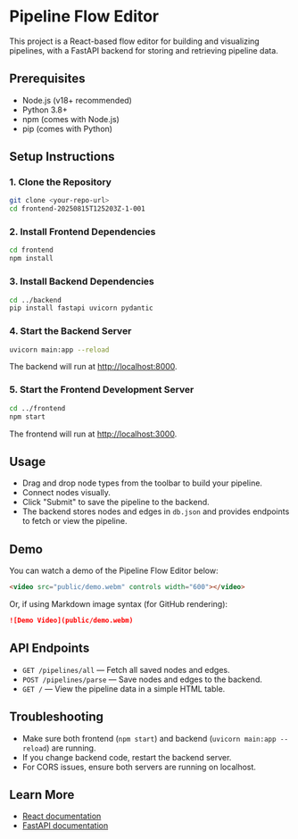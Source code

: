 # Pipeline Flow Editor

This project is a React-based flow editor for building and visualizing pipelines, with a FastAPI backend for storing and retrieving pipeline data.

## Prerequisites

- Node.js (v18+ recommended)
- Python 3.8+
- npm (comes with Node.js)
- pip (comes with Python)

## Setup Instructions

### 1. Clone the Repository

```sh
git clone <your-repo-url>
cd frontend-20250815T125203Z-1-001
```

### 2. Install Frontend Dependencies

```sh
cd frontend
npm install
```

### 3. Install Backend Dependencies

```sh
cd ../backend
pip install fastapi uvicorn pydantic
```

### 4. Start the Backend Server

```sh
uvicorn main:app --reload
```

The backend will run at [http://localhost:8000](http://localhost:8000).

### 5. Start the Frontend Development Server

```sh
cd ../frontend
npm start
```

The frontend will run at [http://localhost:3000](http://localhost:3000).

## Usage

- Drag and drop node types from the toolbar to build your pipeline.
- Connect nodes visually.
- Click "Submit" to save the pipeline to the backend.
- The backend stores nodes and edges in `db.json` and provides endpoints to fetch or view the pipeline.

## Demo

You can watch a demo of the Pipeline Flow Editor below:

```html
<video src="public/demo.webm" controls width="600"></video>
```

Or, if using Markdown image syntax (for GitHub rendering):

```markdown
![Demo Video](public/demo.webm)
```

## API Endpoints

- `GET /pipelines/all` — Fetch all saved nodes and edges.
- `POST /pipelines/parse` — Save nodes and edges to the backend.
- `GET /` — View the pipeline data in a simple HTML table.

## Troubleshooting

- Make sure both frontend (`npm start`) and backend (`uvicorn main:app --reload`) are running.
- If you change backend code, restart the backend server.
- For CORS issues, ensure both servers are running on localhost.

## Learn More

- [React documentation](https://reactjs.org/)
- [FastAPI documentation](https://fastapi.tiangolo.com/)
